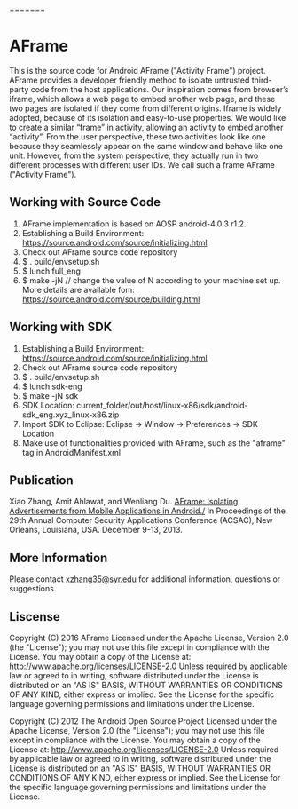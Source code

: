 
=======
# AFrame

This is the source code for Android AFrame ("Activity Frame") project. AFrame provides a developer friendly method to isolate
untrusted third-party code from the host applications. Our inspiration comes from browser’s iframe, which allows a web page to embed another web page, and these two pages are isolated if they come from different origins. Iframe is widely adopted, because of its isolation and easy-to-use properties. We would like to create a similar “frame” in activity, allowing an activity to embed another “activity”. From the user perspective, these two activities look like one because they seamlessly appear on the same window and behave like one unit. However, from the system perspective, they actually run in two different processes with different user IDs. We call such a frame AFrame ("Activity Frame").

## Working with Source Code

1. AFrame implementation is based on AOSP android-4.0.3 r1.2.
2. Establishing a Build Environment: https://source.android.com/source/initializing.html
3. Check out AFrame source code repository
3. $ . build/envsetup.sh
4. $ lunch full_eng
5. $ make -jN // change the value of N according to your machine set up. More details are available fom: https://source.android.com/source/building.html 

## Working with SDK

1. Establishing a Build Environment: https://source.android.com/source/initializing.html
2. Check out AFrame source code repository
3. $ . build/envsetup.sh
4. $ lunch sdk-eng
5. $ make -jN sdk
6. SDK Location: current_folder/out/host/linux-x86/sdk/android-sdk_eng.xyz_linux-x86.zip
7. Import SDK to Eclipse: Eclipse -> Window -> Preferences -> SDK Location
8. Make use of functionalities provided with AFrame, such as the "aframe" tag in AndroidManifest.xml
 
## Publication

Xiao Zhang, Amit Ahlawat, and Wenliang Du. <a href="http://www.cis.syr.edu/~wedu/Research/paper/aframe_acsac2013.pdf">AFrame: Isolating Advertisements from Mobile Applications in Android./</a> In Proceedings of the 29th Annual Computer Security Applications Conference (ACSAC), New Orleans, Louisiana, USA. December 9-13, 2013. 

## More Information

Please contact xzhang35@syr.edu for additional information, questions or suggestions.

## Liscense

Copyright (C) 2016 AFrame Licensed under the Apache License, Version 2.0 (the "License"); you may not use this file except in compliance with the License. You may obtain a copy of the License at: http://www.apache.org/licenses/LICENSE-2.0 Unless required by applicable law or agreed to in writing, software distributed under the License is distributed on an "AS IS" BASIS, WITHOUT WARRANTIES OR CONDITIONS OF ANY KIND, either express or implied. See the License for the specific language governing permissions and limitations under the License.

Copyright (C) 2012 The Android Open Source Project
Licensed under the Apache License, Version 2.0 (the "License"); you may not use this file except in compliance with the License. You may obtain a copy of the License at:
http://www.apache.org/licenses/LICENSE-2.0
Unless required by applicable law or agreed to in writing, software distributed under the License is distributed on an "AS IS" BASIS, WITHOUT WARRANTIES OR CONDITIONS OF ANY KIND, either express or implied. See the License for the specific language governing permissions and limitations under the License.

